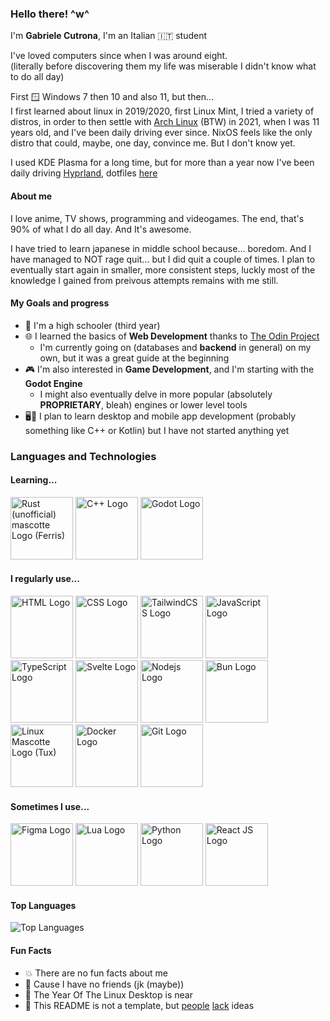 ### Hello there! ^w^
I'm **Gabriele Cutrona**, I'm an Italian 🇮🇹 student

I've loved computers since when I was around eight.<br />
(literally before discovering them my life was miserable I didn't know what to do all day)

First 🪟 Windows 7 then 10 and also 11, but then...<br />
I first learned about linux in 2019/2020, first Linux Mint, I tried a variety of distros, in order to then settle with [Arch Linux](https://archlinux.org) (BTW) in 2021,
when I was 11 years old, and I've been daily driving ever since. NixOS feels like the only distro that could, maybe, one day, convince me. But I don't know yet.

I used KDE Plasma for a long time, but for more than a year now I've been daily driving [Hyprland](https://hypr.land), dotfiles [here](https://github.com/Gabriele-Cutrona/.dotfiles)

#### About me
I love anime, TV shows, programming and videogames. The end, that's 90% of what I do all day. And It's awesome.

I have tried to learn japanese in middle school because... boredom. And I have managed to NOT rage quit... but I did quit a couple of times.
I plan to eventually start again in smaller, more consistent steps, luckly most of the knowledge I gained from preivous attempts remains with me still.

#### My Goals and progress
- 🏫 I'm a high schooler (third year)
- 🌐 I learned the basics of **Web Development** thanks to [The Odin Project](https://www.theodinproject.com)
	- I'm currently going on (databases and **backend** in general) on my own, but it was a great guide at the beginning
 - 🎮 I'm also interested in **Game Development**, and I'm starting with the **Godot Engine**
	- I might also eventually delve in more popular (absolutely **PROPRIETARY**, bleah) engines or lower level tools
 - 🖥️📱 I plan to learn desktop and mobile app development (probably something like C++ or Kotlin) but I have not started anything yet

### Languages and Technologies
#### Learning...
<div>
	<img width="100" src="https://rustacean.net/assets/cuddlyferris.svg" alt="Rust (unofficial) mascotte Logo (Ferris)" />
	<img width="100" src="https://cdn.jsdelivr.net/gh/devicons/devicon@latest/icons/cplusplus/cplusplus-original.svg" alt="C++ Logo" />
	<img width="100" src="https://cdn.jsdelivr.net/gh/devicons/devicon@latest/icons/godot/godot-original.svg" alt="Godot Logo" />
</div>

#### I regularly use...
<div>
	<img width="100" src="https://cdn.jsdelivr.net/gh/devicons/devicon@latest/icons/html5/html5-original.svg" alt="HTML Logo" />
	<img width="100" src="https://cdn.jsdelivr.net/gh/devicons/devicon@latest/icons/css3/css3-original.svg" alt="CSS Logo" />
	<img width="100" src="https://cdn.jsdelivr.net/gh/devicons/devicon@latest/icons/tailwindcss/tailwindcss-original.svg" alt="TailwindCSS Logo" />
	<img width="100" src="https://cdn.jsdelivr.net/gh/devicons/devicon@latest/icons/javascript/javascript-original.svg" alt="JavaScript Logo" />
	<img width="100" src="https://cdn.jsdelivr.net/gh/devicons/devicon@latest/icons/typescript/typescript-original.svg" alt="TypeScript Logo" />
	<img width="100" src="https://cdn.jsdelivr.net/gh/devicons/devicon@latest/icons/svelte/svelte-original.svg" alt="Svelte Logo" />
    <img width="100" src="https://cdn.jsdelivr.net/gh/devicons/devicon@latest/icons/nodejs/nodejs-original.svg" alt="Nodejs Logo" />
	<img width="100" src="https://cdn.jsdelivr.net/gh/devicons/devicon@latest/icons/bun/bun-original.svg" alt="Bun Logo" />
	<img width="100" src="https://cdn.jsdelivr.net/gh/devicons/devicon@latest/icons/linux/linux-original.svg" alt="Linux Mascotte Logo (Tux)" />
	<img width="100" src="https://cdn.jsdelivr.net/gh/devicons/devicon@latest/icons/docker/docker-original.svg" alt="Docker Logo" />
    <img width="100" src="https://cdn.jsdelivr.net/gh/devicons/devicon@latest/icons/git/git-original.svg" alt="Git Logo" />
</div>

#### Sometimes I use...
<div>
	<img width="100" src="https://cdn.jsdelivr.net/gh/devicons/devicon@latest/icons/figma/figma-original.svg" alt="Figma Logo" />
	<img width="100" src="https://cdn.jsdelivr.net/gh/devicons/devicon@latest/icons/lua/lua-original.svg" alt="Lua Logo" />
	<img width="100" src="https://cdn.jsdelivr.net/gh/devicons/devicon@latest/icons/python/python-original.svg" alt="Python Logo" />
    <img width="100" src="https://cdn.jsdelivr.net/gh/devicons/devicon@latest/icons/react/react-original.svg" alt="React JS Logo" />
</div>

#### Top Languages
![Top Languages](https://github-readme-stats.vercel.app/api/top-langs/?username=Gabriele-Cutrona&layout=compact&theme=catppuccin_mocha&0)

#### Fun Facts
- 💥 There are no fun facts about me
- 🙁 Cause I have no friends (jk (maybe))
- 🐧 The Year Of The Linux Desktop is near
- 📃 This README is not a template, but [people](https://github.com/MattRaider) [lack](https://github.com/AlessandroStraf) ideas
